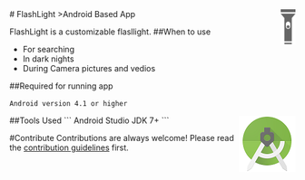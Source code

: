 <img src="flashlight.png" align="right" />
# FlashLight
>Android Based App

FlashLight is a customizable flasllight.
##When to use
- For searching
- In dark nights
- During Camera pictures and vedios


##Required for running app
```
Android version 4.1 or higher
```
<img src="as.png" align="right" />
##Tools Used
```
Android Studio
JDK 7+
```

#Contribute
Contributions are always welcome!
Please read the [contribution guidelines](contributor.md) first.



